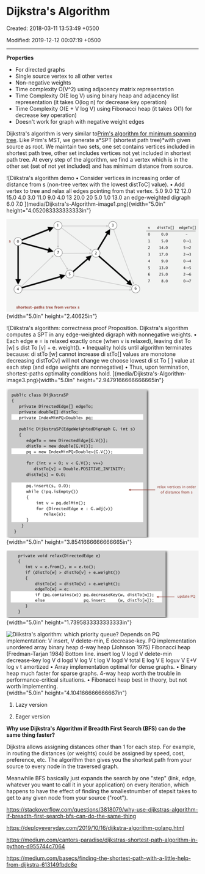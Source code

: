 # Dijkstra's Algorithm

Created: 2018-03-11 13:53:49 +0500

Modified: 2019-12-12 00:07:19 +0500

---

**Properties**
-   For directed graphs
-   Single source vertex to all other vertex
-   Non-negative weights
-   Time complexity O(V^2) using adjacency matrix representation
-   Time Complexity O(E log V) using binary heap and adjacency list representation (it takes O(log n) for decrease key operation)
-   Time Complexity O(E + V log V) using Fibonacci heap (it takes O(1) for decrease key operation)
-   Doesn't work for graph with negative weight edges



Dijkstra's algorithm is very similar to[Prim's algorithm for minimum spanning tree](https://www.geeksforgeeks.org/archives/27455). Like Prim's MST, we generate a*SPT (shortest path tree)*with given source as root. We maintain two sets, one set contains vertices included in shortest path tree, other set includes vertices not yet included in shortest path tree. At every step of the algorithm, we find a vertex which is in the other set (set of not yet included) and has minimum distance from source.





![Diikstra's algorithm demo • Consider vertices in increasing order of distance from s (non-tree vertex with the lowest distToC] value). • Add vertex to tree and relax all edges pointing from that vertex. 5.0 9.0 12 12.0 15.0 4.0 3.0 11.0 9.0 4.0 13 20.0 20 5.0 1.0 13.0 an edge-weighted digraph 6.0 7.0 ](media/Dijkstra's-Algorithm-image1.png){width="5.0in" height="4.052083333333333in"}



![](media/Dijkstra's-Algorithm-image2.png){width="5.0in" height="2.40625in"}



![Diikstra's algorithm: correctness proof Proposition. Dijkstra's algorithm computes a SPT in any edge-weighted digraph with nonnegative weights. • Each edge e = is relaxed exactly once (when v is relaxed), leaving dist To [w] s dist To [v] + e. weight(). • Inequality holds until algorithm terminates because: di stTo [w] cannot increase di stTo[] values are monotone decreasing distToCv] will not change we choose lowest di st To [ ] value at each step (and edge weights are nonnegative) • Thus, upon termination, shortest-paths optimality conditions hold. ](media/Dijkstra's-Algorithm-image3.png){width="5.0in" height="2.9479166666666665in"}



![public class Di jkstraSP private Di rectedEdge[] edgeTo; private double[] distTo; private IndexMinPQ<Doub1e> pq; public Di jkstraSP(EdgeWeightedDigraph G, edgeTo = new Di ; distTo = new = new IndexMinPQ<Doub1e>(G.V()); pq for (int v = 0; v < G.V(); v++) int s) distTo[v] = Double. POSITIVE_INFINITY; di stTo[s] = 0.0; pq.insert(s, 0.0); while (!pq.isEmpty()) int v = pq.de1Min(); for (Di rectedEdge e . rel ax(e) ; relax vertices in order of distance from s G. adj (v)) ](media/Dijkstra's-Algorithm-image4.png){width="5.0in" height="3.8541666666666665in"}



![private void relax(Di rectedEdge e) int v = e. from(), w = e.to(); if (di st To [w] > di stTo[v] + e.weight()) distTo[w] = di stTo[v] + e.weight() ; edgeTo [w] = e; if (pq . contains (w)) pq.decreaseKey(w, di st To ; di st To ; update PQ else pq. insert ](media/Dijkstra's-Algorithm-image5.png){width="5.0in" height="1.7395833333333333in"}



![Diikstra's algorithm: which priority queue? Depends on PQ implementation: V insert, V delete-min, E decrease-key. PQ implementation unordered array binary heap d-way heap (Johnson 1975) Fibonacci heap (Fredman-Tarjan 1984) Bottom line. insert log V logd V delete-min decrease-key log V d logd V log V t log V logd V total E log V E loguv V E+V log v t amortized • Array implementation optimal for dense graphs. • Binary heap much faster for sparse graphs. 4-way heap worth the trouble in performance-critical situations. • Fibonacci heap best in theory, but not worth implementing. ](media/Dijkstra's-Algorithm-image6.png){width="5.0in" height="4.104166666666667in"}



1.  Lazy version

2.  Eager version



**Why use Dijkstra's Algorithm if Breadth First Search (BFS) can do the same thing faster?**

Dijkstra allows assigning distances other than 1 for each step. For example, in routing the distances (or weights) could be assigned by speed, cost, preference, etc. The algorithm then gives you the shortest path from your source to every node in the traversed graph.

Meanwhile BFS basically just expands the search by one "step" (link, edge, whatever you want to call it in your application) on every iteration, which happens to have the effect of finding the smallestnumber of stepsit takes to get to any given node from your source ("root").



<https://stackoverflow.com/questions/3818079/why-use-dijkstras-algorithm-if-breadth-first-search-bfs-can-do-the-same-thing>



<https://deployeveryday.com/2019/10/16/dijkstra-algorithm-golang.html>

<https://medium.com/cantors-paradise/dijkstras-shortest-path-algorithm-in-python-d955744c7064>



<https://medium.com/basecs/finding-the-shortest-path-with-a-little-help-from-dijkstra-613149fbdc8e>






